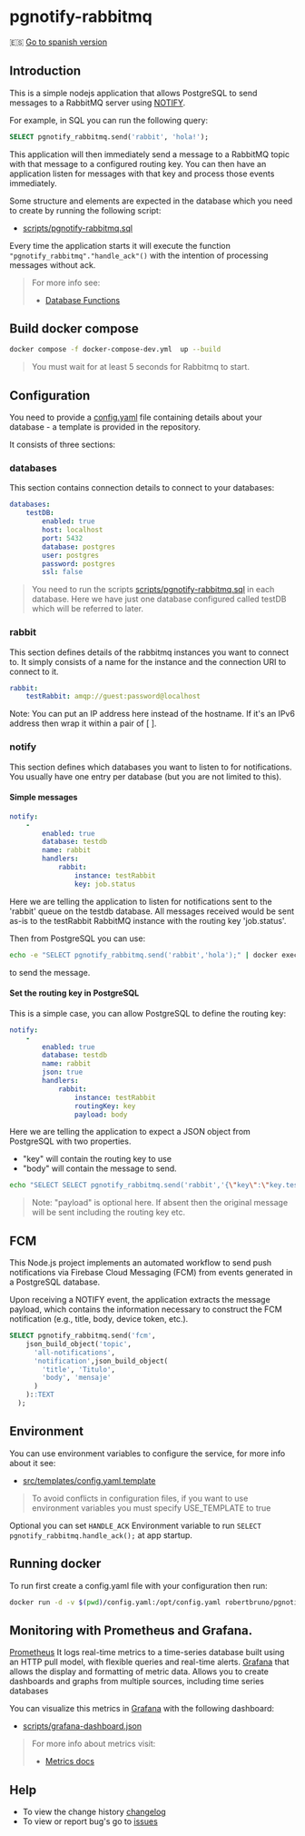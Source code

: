 # pgnotify-rabbitmq

🇪🇸 [Go to spanish version](docs/README_ES.md)

## Introduction
This is a simple nodejs application that allows PostgreSQL to send messages to a RabbitMQ server using [NOTIFY](https://www.postgresql.org/docs/current/sql-notify.html).

For example, in SQL you can run the following query:

```sql
SELECT pgnotify_rabbitmq.send('rabbit', 'hola!');
```

This application will then immediately send a message to a RabbitMQ topic with that message to a configured routing key.
You can then have an application listen for messages with that key and process those events immediately.

Some structure and elements are expected in the database which you need to create by running the following script:

* [scripts/pgnotify-rabbitmq.sql](scripts/pgnotify-rabbitmq.sql)

Every time the application starts it will execute the function `"pgnotify_rabbitmq"."handle_ack"()` with the intention of processing messages without ack.

> For more info see:
> * [Database Functions](docs/DBFUNCTION.md)

## Build docker compose

```bash
docker compose -f docker-compose-dev.yml  up --build
```
> You must wait for at least 5 seconds for Rabbitmq to start.

## Configuration

You need to provide a [config.yaml](src/config.yaml) file containing details about your database - a template is provided in the repository.

It consists of three sections:

### databases
This section contains connection details to connect to your databases:

```yml
databases:
    testDB:
        enabled: true
        host: localhost
        port: 5432
        database: postgres
        user: postgres
        password: postgres
        ssl: false
```

> You need to run the scripts [scripts/pgnotify-rabbitmq.sql](scripts/pgnotify-rabbitmq.sql) in each database.
> Here we have just one database configured called testDB which will be referred to later.

### rabbit
This section defines details of the rabbitmq instances you want to connect to.
It simply consists of a name for the instance and the connection URI to connect to it.

```yml
rabbit:
    testRabbit: amqp://guest:password@localhost
```

Note: You can put an IP address here instead of the hostname.
If it's an IPv6 address then wrap it within a pair of [ ].

### notify
This section defines which databases you want to listen to for notifications.
You usually have one entry per database (but you are not limited to this).

#### Simple messages

```yml
notify:
    -
        enabled: true
        database: testdb
        name: rabbit
        handlers:
            rabbit:
                instance: testRabbit
                key: job.status
```

Here we are telling the application to listen for notifications sent to the 'rabbit' queue on the testdb database.
All messages received would be sent as-is to the testRabbit RabbitMQ instance with the routing key 'job.status'.

Then from PostgreSQL you can use:

```bash
echo -e "SELECT pgnotify_rabbitmq.send('rabbit','hola');" | docker exec -i pgnotify-rabbitmq-postgresql-1 psql -U postgres
```

to send the message.

#### Set the routing key in PostgreSQL

This is a simple case, you can allow PostgreSQL to define the routing key:

```yml
notify:
    -
        enabled: true
        database: testdb
        name: rabbit
        json: true
        handlers:
            rabbit:
                instance: testRabbit
                routingKey: key
                payload: body
```

Here we are telling the application to expect a JSON object from PostgreSQL with two properties.
* "key" will contain the routing key to use
* "body" will contain the message to send.

```bash
echo "SELECT SELECT pgnotify_rabbitmq.send('rabbit','{\"key\":\"key.test\",\"body\": \"My message\"}');" docker exec -i pgnotify-rabbitmq-postgresql-1 psql -U postgres
```

> Note: "payload" is optional here. If absent then the original message will be sent including the routing key etc.

## FCM

This Node.js project implements an automated workflow to send push notifications via Firebase Cloud Messaging (FCM) from events generated in a PostgreSQL database.

Upon receiving a NOTIFY event, the application extracts the message payload, which contains the information necessary to construct the FCM notification (e.g., title, body, device token, etc.).

```sql
SELECT pgnotify_rabbitmq.send('fcm',
	json_build_object('topic', 
	  'all-notifications',
	  'notification',json_build_object(
	  	'title', 'Titulo',
	  	'body', 'mensaje'
	  )
	)::TEXT  
  );

```

## Environment

You can use environment variables to configure the service, for more info about it see:

* [src/templates/config.yaml.template](src/templates/config.yaml.template)

> To avoid conflicts in configuration files, if you want to use environment variables you must specify USE_TEMPLATE to true

Optional you can set `HANDLE_ACK` Environment variable to run `SELECT pgnotify_rabbitmq.handle_ack();` at app startup.

## Running docker

To run first create a config.yaml file with your configuration then run:

```bash
docker run -d -v $(pwd)/config.yaml:/opt/config.yaml robertbruno/pgnotify-rabbitmq:latest
```

## Monitoring with Prometheus and Grafana.

[Prometheus](https://prometheus.io/) It logs real-time metrics to a time-series database built using an HTTP pull model, with flexible queries and real-time alerts.
[Grafana](https://grafana.com/) that allows the display and formatting of metric data. Allows you to create dashboards and graphs from multiple sources, including time series databases

You can visualize this metrics in [Grafana](https://grafana.com/) with the following dashboard:

* [scripts/grafana-dashboard.json](scripts/grafana-dashboard.json)

> For more info about metrics visit:
>
> * [Metrics docs](docs/METRICS.md)

## Help

* To view the change history [changelog](./src/CHANGELOG.md)
* To view or report bug's go to [issues](https://github.com/robertbruno/pgnotify-rabbitmq/issues)
